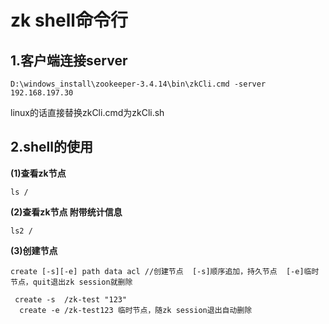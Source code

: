# zk shell命令行

## 1.客户端连接server

```
D:\windows_install\zookeeper-3.4.14\bin\zkCli.cmd -server 192.168.197.30
```

linux的话直接替换zkCli.cmd为zkCli.sh

## 2.shell的使用

**(1)查看zk节点**

```
ls / 
```

**(2)查看zk节点 附带统计信息**

```
ls2 / 
```

**(3)创建节点**

```
create [-s][-e] path data acl //创建节点  [-s]顺序追加，持久节点  [-e]临时节点，quit退出zk session就删除

 create -s  /zk-test "123"
  create -e /zk-test123 临时节点，随zk session退出自动删除
```

